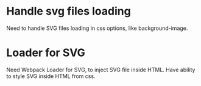 # Handle svg files loading
Need to handle SVG files loading in css options, like background-image.

# Loader for SVG
Need Webpack Loader for SVG, to inject SVG file inside HTML. 
Have ability to style SVG inside HTML from css.
